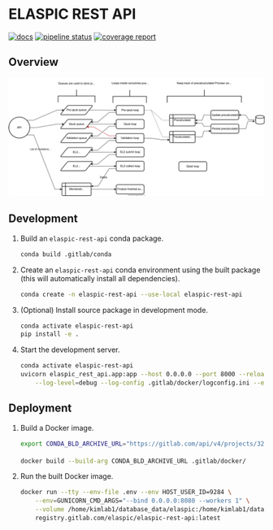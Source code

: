# ELASPIC REST API

[![docs](https://img.shields.io/badge/docs-v0.2.8-blue.svg)](https://elaspic.gitlab.io/elaspic-rest-api/v0.2.8/)
[![pipeline status](https://gitlab.com/elaspic/elaspic-rest-api/badges/v0.2.8/pipeline.svg)](https://gitlab.com/elaspic/elaspic-rest-api/commits/v0.2.8/)
[![coverage report](https://gitlab.com/elaspic/elaspic-rest-api/badges/v0.2.8/coverage.svg?job=docs)](https://elaspic.gitlab.io/elaspic-rest-api/v0.2.8/htmlcov/)

## Overview

<p align="center">
<img src="docs/_static/images/workflow-diagram.svg" />
</p>

## Development

1. Build an `elaspic-rest-api` conda package.

    ```bash
    conda build .gitlab/conda
    ```

1. Create an `elaspic-rest-api` conda environment using the built package (this will automatically install all dependencies).

    ```bash
    conda create -n elaspic-rest-api --use-local elaspic-rest-api
    ```

1. (Optional) Install source package in development mode.

    ```bash
    conda activate elaspic-rest-api
    pip install -e .
    ```

1. Start the development server.

    ```bash
    conda activate elaspic-rest-api
    uvicorn elaspic_rest_api.app:app --host 0.0.0.0 --port 8000 --reload \
        --log-level=debug --log-config .gitlab/docker/logconfig.ini --env-file .env
    ```

## Deployment

1. Build a Docker image.

    ```bash
    export CONDA_BLD_ARCHIVE_URL="https://gitlab.com/api/v4/projects/3259401/jobs/artifacts/master/download?job=build"

    docker build --build-arg CONDA_BLD_ARCHIVE_URL .gitlab/docker/
    ```

1. Run the built Docker image.

    ```bash
    docker run --tty --env-file .env --env HOST_USER_ID=9284 \
        --env=GUNICORN_CMD_ARGS="--bind 0.0.0.0:8080 --workers 1" \
        --volume /home/kimlab1/database_data/elaspic:/home/kimlab1/database_data/elaspic:rw \
        registry.gitlab.com/elaspic/elaspic-rest-api:latest
    ```
